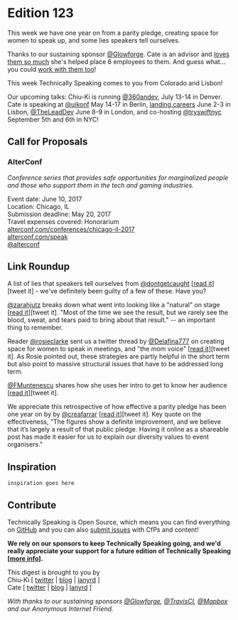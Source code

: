 # Edition 123

This week we have one year on from a parity pledge, creating space for women to speak up, and some lies speakers tell ourselves.

Thanks to our sustaining sponsor [@Glowforge](http://twitter.com/glowforge). Cate is an advisor and [loves them so much](https://cate.blog/2015/10/21/lasers-and-practical-skills/) she's helped place 6 employees to them. And guess what... you could [work with them too](https://glowforge.com/jobs/)!  

This week Technically Speaking comes to you from Colorado and Lisbon!

Our upcoming talks: Chiu-Ki is running [@360andev](http://twitter.com/360andev), July 13-14 in Denver. Cate is speaking at [@uikonf](http://twitter.com/uikonf) May 14-17 in Berlin, [landing.careers](https://landing.careers/) June 2-3 in Lisbon, [@TheLeadDev](http://twitter.com/theleaddev) June 8-9 in London, and co-hosting [@tryswiftnyc](http://twitter.com/tryswiftnyc) September 5th and 6th in NYC!


## Call for Proposals

### AlterConf
*Conference series that provides safe opportunities for marginalized people and those who support them in the tech and gaming industries.*

Event date: June 10, 2017  
Location: Chicago, IL  
Submission deadline: May 20, 2017  
Travel expenses covered: Honorarium  
[alterconf.com/conferences/chicago-il-2017](https://www.alterconf.com/conferences/chicago-il-2017)  
[alterconf.com/speak](https://alterconf.com/speak)  
[@alterconf](https://twitter.com/alterconf)


## Link Roundup

A list of lies that speakers tell ourselves from [@dontgetcaught](http://twitter.com/dontgetcaught) [[read it](http://eloquentwoman.blogspot.pt/2017/04/39-lies-myths-and-mistaken-notions.html)][tweet it] - we've definitely been guilty of a few of these. Have you?

[@zarahjutz](http://twitter.com/zarahjutz) breaks down what went into looking like a "natural" on stage [[read it](http://zdominguez.com/2017/04/17/all-it-takes-patience.html)][tweet it]. "Most of the time we see the result, but we rarely see the blood, sweat, and tears paid to bring about that result." -- an important thing to remember.

Reader [@rosieclarke](www.twitter.com/rosieclarke) sent us a twitter thread by [@Delafina777](http://twitter.com/Delafina777) on creating space for women to speak in meetings, and "the mom voice" [[read it](https://twitter.com/Delafina777/status/846600201108303872)][tweet it]. As Rosie pointed out, these strategies are partly helpful in the short term but also point to massive structural issues that have to be addressed long term.

[@FMuntenescu](https://twitter.com/FMuntenescu) shares how she uses her intro to get to know her audience [[read it](https://medium.com/upday-devs/about-intros-nerves-and-discovering-yourself-2b839f4a361a)][tweet it].

We appreciate this retrospective of how effective a parity pledge has been one year on by by [@creafarrar](https://twitter.com/creafarrar) [[read it](https://gds.blog.gov.uk/2017/03/09/the-gds-parity-pledge-one-year-on/)][tweet it]. Key quote on the effectiveness, "The figures show a definite improvement, and we believe that it’s largely a result of that public pledge. Having it online as a shareable post has made it easier for us to explain our diversity values to event organisers."

## Inspiration

`inspiration goes here`  

## Contribute

Technically Speaking is Open Source, which means you can find everything on [GitHub](https://github.com/catehstn/technically-speaking/) and you can also [submit issues](https://github.com/catehstn/technically-speaking/issues/new) with CfPs and content!

**We rely on our sponsors to keep Technically Speaking going, and we'd really appreciate your support for a future edition of Technically Speaking [[more info](http://www.techspeak.email/sponsorship/)].**  


This digest is brought to you by  
Chiu-Ki [ [twitter](https://twitter.com/chiuki) | [blog](http://blog.sqisland.com/) | [lanyrd](http://lanyrd.com/profile/chiuki/) ]  
Cate [ [twitter](https://twitter.com/catehstn) | [blog](http://www.cate.blog/) | [lanyrd](http://lanyrd.com/profile/catehstn/) ]

*With thanks to our sustaining sponsors [@Glowforge](http://twitter.com/glowforge), [@TravisCI](http://twitter.com/travisci), [@Mapbox](http://twitter.com/mapbox) and our Anonymous Internet Friend.*
